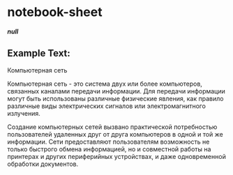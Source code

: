 # notebook-sheet


**_null_**




## Example Text:

Компьютерная сеть

Компьютерная сеть - это система двух или более компьютеров, 
связанных каналами передачи информации. 
Для передачи информации могут быть использованы различные физические явления, 
как правило различные виды электрических сигналов или электромагнитного излучения.

Создание компьютерных сетей вызвано практической потребностью пользователей удаленных
друг от друга компьютеров в одной и той же информации. Сети предоставляют пользователям
возможность не только быстрого обмена информацией, но и совместной работы на принтерах 
и других периферийных устройствах, и даже одновременной обработки документов.
